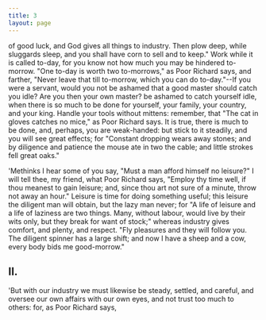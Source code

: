 ```yaml
---
title: 3
layout: page
---
```

of good luck, and God gives all things to industry. Then plow deep,
while sluggards sleep, and you shall have corn to sell and to keep."
Work while it is called to-day, for you know not how much you may be
hindered to-morrow. "One to-day is worth two to-morrows," as Poor
Richard says, and farther, "Never leave that till to-morrow, which you
can do to-day."--If you were a servant, would you not be ashamed that
a good master should catch you idle? Are you then your own master? be
ashamed to catch yourself idle, when there is so much to be done for
yourself, your family, your country, and your king. Handle your tools
without mittens: remember, that "The cat in gloves catches no mice," as
Poor Richard says. It is true, there is much to be done, and, perhaps,
you are weak-handed: but stick to it steadily, and you will see great
effects; for "Constant dropping wears away stones; and by diligence and
patience the mouse ate in two the cable; and little strokes fell great
oaks."

'Methinks I hear some of you say, "Must a man afford himself no
leisure?" I will tell thee, my friend, what Poor Richard says, "Employ
thy time well, if thou meanest to gain leisure; and, since thou art not
sure of a minute, throw not away an hour." Leisure is time for doing
something useful; this leisure the diligent man will obtain, but the
lazy man never; for "A life of leisure and a life of laziness are two
things. Many, without labour, would live by their wits only, but they
break for want of stock;" whereas industry gives comfort, and plenty,
and respect. "Fly pleasures and they will follow you. The diligent
spinner has a large shift; and now I have a sheep and a cow, every body
bids me good-morrow."

## II.

'But with our industry we must likewise be steady, settled, and
careful, and oversee our own affairs with our own eyes, and not trust
too much to others: for, as Poor Richard says,

